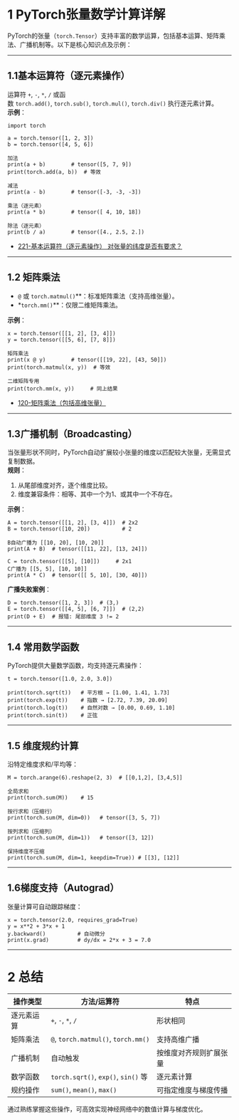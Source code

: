 

# 1 PyTorch张量数学计算详解

PyTorch的张量（`torch.Tensor`）支持丰富的数学运算，包括基本运算、矩阵乘法、广播机制等。以下是核心知识点及示例：

---

## 1.1 ​**基本运算符**​（逐元素操作）

运算符 `+`, `-`, `*`, `/` 或函数 `torch.add()`, `torch.sub()`, `torch.mul()`, `torch.div()` 执行逐元素计算。  
​**示例**​：

```
import torch

a = torch.tensor([1, 2, 3])
b = torch.tensor([4, 5, 6])

加法
print(a + b)        # tensor([5, 7, 9])
print(torch.add(a, b))  # 等效

减法
print(a - b)        # tensor([-3, -3, -3])

乘法（逐元素）
print(a * b)        # tensor([ 4, 10, 18])

除法（逐元素）
print(b / a)        # tensor([4., 2.5, 2.])
```

+ [221-基本运算符（逐元素操作） 对张量的纬度是否有要求？](221-基本运算符（逐元素操作）%20对张量的纬度是否有要求？.md)

---

## 1.2 ​**矩阵乘法**​

- ​`@` 或 `torch.matmul()`**​：标准矩阵乘法（支持高维张量）。
- *`torch.mm()`**​：仅限二维矩阵乘法。

​**示例**​：

```
x = torch.tensor([[1, 2], [3, 4]])
y = torch.tensor([[5, 6], [7, 8]])

矩阵乘法
print(x @ y)        # tensor([[19, 22], [43, 50]])
print(torch.matmul(x, y))  # 等效

二维矩阵专用
print(torch.mm(x, y))     # 同上结果
```

+ [120-矩阵乘法（包括高维张量）](../../../../700-人工智能/数学知识/线性代数/120-矩阵乘法（包括高维张量）.md)
---

## 1.3 ​**广播机制**​（Broadcasting）

当张量形状不同时，PyTorch自动扩展较小张量的维度以匹配较大张量，无需显式复制数据。  
​**规则**​：

1. 从尾部维度对齐，逐个维度比较。
2. 维度兼容条件：相等、其中一个为1、或其中一个不存在。

​**示例**​：

```
A = torch.tensor([[1, 2], [3, 4]])  # 2x2
B = torch.tensor([10, 20])          # 2

B自动广播为 [[10, 20], [10, 20]]
print(A + B)  # tensor([[11, 22], [13, 24]])

C = torch.tensor([[5], [10]])     # 2x1
C广播为 [[5, 5], [10, 10]]
print(A * C)  # tensor([[ 5, 10], [30, 40]])
```

​**广播失败案例**​：

```
D = torch.tensor([1, 2, 3])  # (3,)
E = torch.tensor([[4, 5], [6, 7]])  # (2,2)
print(D + E)  # 报错: 尾部维度 3 != 2
```

---

## 1.4 ​**常用数学函数**​

PyTorch提供大量数学函数，均支持逐元素操作：

```
t = torch.tensor([1.0, 2.0, 3.0])

print(torch.sqrt(t))   # 平方根 → [1.00, 1.41, 1.73]
print(torch.exp(t))    # 指数 → [2.72, 7.39, 20.09]
print(torch.log(t))    # 自然对数 → [0.00, 0.69, 1.10]
print(torch.sin(t))    # 正弦
```

---

## 1.5 ​**维度规约计算**​

沿特定维度求和/平均等：

```
M = torch.arange(6).reshape(2, 3)  # [[0,1,2], [3,4,5]]

全局求和
print(torch.sum(M))    # 15

按行求和（压缩行）
print(torch.sum(M, dim=0))   # tensor([3, 5, 7]) 

按列求和（压缩列）
print(torch.sum(M, dim=1))   # tensor([3, 12])

保持维度不压缩
print(torch.sum(M, dim=1, keepdim=True)) # [[3], [12]]
```

---

## 1.6 ​**梯度支持（Autograd）​**​

张量计算可自动跟踪梯度：

```
x = torch.tensor(2.0, requires_grad=True)
y = x**2 + 3*x + 1
y.backward()          # 自动微分
print(x.grad)         # dy/dx = 2*x + 3 = 7.0
```

---

# 2 总结

|​**操作类型**​|​**方法/运算符**​|特点|
|---|---|---|
|逐元素运算|`+`, `-`, `*`, `/`|形状相同|
|矩阵乘法|`@`, `torch.matmul()`, `torch.mm()`|支持高维广播|
|广播机制|自动触发|按维度对齐规则扩展张量|
|数学函数|`torch.sqrt()`, `exp()`, `sin()` 等|逐元素计算|
|规约操作|`sum()`, `mean()`, `max()`|可指定维度与梯度传播|

通过熟练掌握这些操作，可高效实现神经网络中的数值计算与梯度优化。